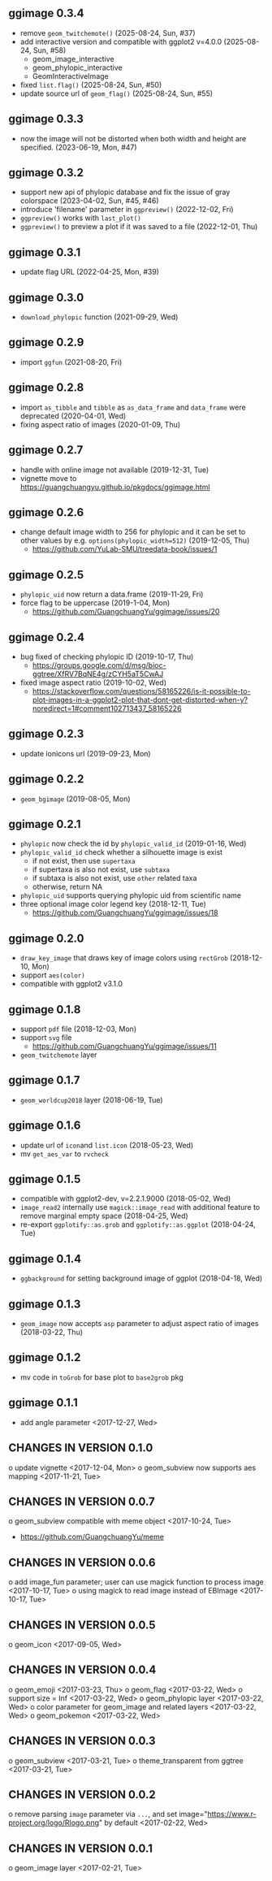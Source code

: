 ## ggimage 0.3.4

+ remove `geom_twitchemote()` (2025-08-24, Sun, #37)
+ add interactive version and compatible with ggplot2 v=4.0.0 (2025-08-24, Sun, #58)
  - geom_image_interactive
  - geom_phylopic_interactive
  - GeomInteractiveImage
+ fixed `list.flag()`  (2025-08-24, Sun, #50)
+ update source url of `geom_flag()` (2025-08-24, Sun, #55)

## ggimage 0.3.3

+ now the image will not be distorted when both width and height are specified. (2023-06-19, Mon, #47)

## ggimage 0.3.2

+ support new api of phylopic database and fix the issue of gray colorspace (2023-04-02, Sun, #45, #46)
+ introduce 'filename' parameter in `ggpreview()` (2022-12-02, Fri)
+ `ggpreview()` works with `last_plot()` 
+ `ggpreview()` to preview a plot if it was saved to a file (2022-12-01, Thu)

## ggimage 0.3.1

+ update flag URL (2022-04-25, Mon, #39)

## ggimage 0.3.0

+ `download_phylopic` function (2021-09-29, Wed)

## ggimage 0.2.9

+ import `ggfun` (2021-08-20, Fri)

## ggimage 0.2.8

+ import `as_tibble` and `tibble` as `as_data_frame` and `data_frame` were deprecated (2020-04-01, Wed)
+ fixing aspect ratio of images (2020-01-09, Thu)

## ggimage 0.2.7

+ handle with online image not available (2019-12-31, Tue)
+ vignette move to <https://guangchuangyu.github.io/pkgdocs/ggimage.html>

## ggimage 0.2.6

+ change default image width to 256 for phylopic and it can be set to other values by e.g. `options(phylopic_width=512)` (2019-12-05, Thu)
  - <https://github.com/YuLab-SMU/treedata-book/issues/1>
  
## ggimage 0.2.5

+ `phylopic_uid` now return a data.frame (2019-11-29, Fri)
+ force flag to be uppercase (2019-1-04, Mon)
  - <https://github.com/GuangchuangYu/ggimage/issues/20>

## ggimage 0.2.4

+ bug fixed of checking phylopic ID (2019-10-17, Thu)
  - <https://groups.google.com/d/msg/bioc-ggtree/XfRV7BqNE4g/zCYH5aT5CwAJ>
+ fixed image aspect ratio (2019-10-02, Wed)
  - <https://stackoverflow.com/questions/58165226/is-it-possible-to-plot-images-in-a-ggplot2-plot-that-dont-get-distorted-when-y?noredirect=1#comment102713437_58165226>
  
## ggimage 0.2.3

+ update ionicons url (2019-09-23, Mon)

## ggimage 0.2.2

+ `geom_bgimage` (2019-08-05, Mon)

## ggimage 0.2.1

+ `phylopic` now check the id by `phylopic_valid_id` (2019-01-16, Wed)
+ `phylopic_valid_id` check whether a silhouette image is exist
  - if not exist, then use `supertaxa`
  - if supertaxa is also not exist, use `subtaxa`
  - if subtaxa is also not exist, use `other` related taxa
  - otherwise, return NA
+ `phylopic_uid` supports querying phylopic uid from scientific name
+ three optional image color legend key (2018-12-11, Tue)
  - <https://github.com/GuangchuangYu/ggimage/issues/18>

## ggimage 0.2.0

+ `draw_key_image` that draws key of image colors using `rectGrob` (2018-12-10, Mon)
+ support `aes(color)` 
+ compatible with ggplot2 v3.1.0

## ggimage 0.1.8

+ support `pdf` file (2018-12-03, Mon)
+ support `svg` file
  - <https://github.com/GuangchuangYu/ggimage/issues/11>
+ `geom_twitchemote` layer

## ggimage 0.1.7

+ `geom_worldcup2018` layer (2018-06-19, Tue)

## ggimage 0.1.6

+ update url of `icon`and `list.icon` (2018-05-23, Wed)
+ mv `get_aes_var` to `rvcheck`

## ggimage 0.1.5

+ compatible with ggplot2-dev, v=2.2.1.9000 (2018-05-02, Wed)
+ `image_read2` internally use `magick::image_read` with additional feature to
  remove marginal empty space (2018-04-25, Wed)
+ re-export `ggplotify::as.grob` and `ggplotify::as.ggplot` (2018-04-24, Tue)

## ggimage 0.1.4

+ `ggbackground` for setting background image of ggplot (2018-04-18, Wed)

## ggimage 0.1.3

+ `geom_image` now accepts `asp` parameter to adjust aspect ratio of images
  (2018-03-22, Thu)

## ggimage 0.1.2

+ mv code in `toGrob` for base plot to `base2grob` pkg

## ggimage 0.1.1

+ add angle parameter <2017-12-27, Wed>

CHANGES IN VERSION 0.1.0
------------------------
 o update vignette <2017-12-04, Mon>
 o geom_subview now supports aes mapping <2017-11-21, Tue>

CHANGES IN VERSION 0.0.7
------------------------
 o geom_subview compatible with meme object <2017-10-24, Tue>
   + https://github.com/GuangchuangYu/meme

CHANGES IN VERSION 0.0.6
------------------------
 o add image_fun parameter; user can use magick function to process image <2017-10-17, Tue>
 o using magick to read image instead of EBImage <2017-10-17, Tue>

CHANGES IN VERSION 0.0.5
------------------------
 o geom_icon <2017-09-05, Wed>

CHANGES IN VERSION 0.0.4
------------------------
 o geom_emoji <2017-03-23, Thu>
 o geom_flag <2017-03-22, Wed>
 o support size = Inf <2017-03-22, Wed>
 o geom_phylopic layer <2017-03-22, Wed>
 o color parameter for geom_image and related layers <2017-03-22, Wed>
 o geom_pokemon <2017-03-22, Wed>

CHANGES IN VERSION 0.0.3
------------------------
 o geom_subview <2017-03-21, Tue>
 o theme_transparent from ggtree <2017-03-21, Tue>

CHANGES IN VERSION 0.0.2
------------------------
 o remove parsing `image` parameter via `...`, and set image="https://www.r-project.org/logo/Rlogo.png" by default <2017-02-22, Wed>

CHANGES IN VERSION 0.0.1
------------------------
 o geom_image layer <2017-02-21, Tue>
